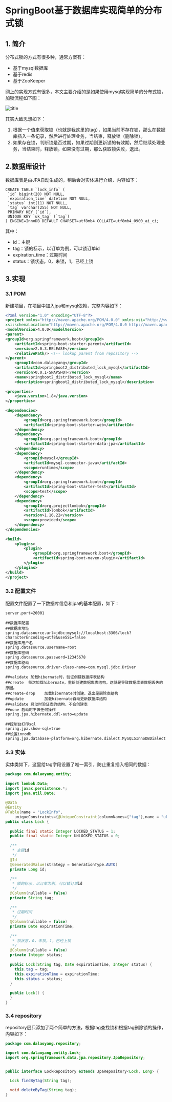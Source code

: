 # SpringBoot基于数据库实现简单的分布式锁

## 1. 简介

分布式锁的方式有很多种，通常方案有： 

- 基于mysql数据库 
- 基于redis 
- 基于ZooKeeper 

网上的实现方式有很多，本文主要介绍的是如果使用mysql实现简单的分布式锁，加锁流程如下图： 

![title](https://raw.githubusercontent.com/lllpla/img/master/gitnote/2020/04/10/1586510441534-1586510441595.png)

其实大致思想如下： 

1. 根据一个值来获取锁（也就是我这里的tag），如果当前不存在锁，那么在数据库插入一条记录，然后进行处理业务，当结束，释放锁（删除锁）。
2. 如果存在锁，判断锁是否过期，如果过期则更新锁的有效期，然后继续处理业务，当结束时，释放锁。如果没有过期，那么获取锁失败，退出。 

## 2.数据库设计

数据库表是由JPA自动生成的，稍后会对实体进行介绍，内容如下： 

```mysql
CREATE TABLE `lock_info` ( 
 `id` bigint(20) NOT NULL, 
 `expiration_time` datetime NOT NULL, 
 `status` int(11) NOT NULL, 
 `tag` varchar(255) NOT NULL, 
 PRIMARY KEY (`id`), 
 UNIQUE KEY `uk_tag` (`tag`) 
) ENGINE=InnoDB DEFAULT CHARSET=utf8mb4 COLLATE=utf8mb4_0900_ai_ci; 
```

其中： 

- id：主键 
- tag：锁的标示，以订单为例，可以锁订单id 
- expiration_time：过期时间 
- status：锁状态，0，未锁，1，已经上锁 

## 3.实现

### 3.1 POM

新建项目，在项目中加入jpa和mysql依赖，完整内容如下： 

```xml
<?xml version="1.0" encoding="UTF-8"?> 
<project xmlns="http://maven.apache.org/POM/4.0.0" xmlns:xsi="http://www.w3.org/2001/XMLSchema-instance" 
xsi:schemaLocation="http://maven.apache.org/POM/4.0.0 http://maven.apache.org/xsd/maven-4.0.0.xsd"> 
<modelVersion>4.0.0</modelVersion> 
<parent> 
<groupId>org.springframework.boot</groupId> 
	<artifactId>spring-boot-starter-parent</artifactId> 
	<version>2.0.3.RELEASE</version> 
	<relativePath/> <!-- lookup parent from repository --> 
</parent> 
	<groupId>com.dalaoyang</groupId> 
	<artifactId>springboot2_distributed_lock_mysql</artifactId> 
	<version>0.0.1-SNAPSHOT</version> 
	<name>springboot2_distributed_lock_mysql</name> 
	<description>springboot2_distributed_lock_mysql</description> 
 
<properties> 
	<java.version>1.8</java.version> 
</properties> 
 
<dependencies> 
	<dependency> 
		<groupId>org.springframework.boot</groupId> 
		<artifactId>spring-boot-starter-web</artifactId> 
	</dependency> 
	<dependency> 
		<groupId>org.springframework.boot</groupId> 
		<artifactId>spring-boot-starter-data-jpa</artifactId> 
	</dependency> 
	<dependency> 
		<groupId>mysql</groupId> 
		<artifactId>mysql-connector-java</artifactId> 
		<scope>runtime</scope> 
	</dependency> 
	<dependency> 
		<groupId>org.springframework.boot</groupId> 
		<artifactId>spring-boot-starter-test</artifactId> 
		<scope>test</scope> 
	</dependency> 
	<dependency> 
		<groupId>org.projectlombok</groupId> 
		<artifactId>lombok</artifactId> 
		<version>1.16.22</version> 
		<scope>provided</scope> 
	</dependency> 
</dependencies> 
 
<build> 
	<plugins> 
		<plugin> 
			<groupId>org.springframework.boot</groupId> 
			<artifactId>spring-boot-maven-plugin</artifactId> 
		</plugin> 
	</plugins> 
</build> 
</project> 
```

### 3.2 配置文件

配置文件配置了一下数据库信息和jpa的基本配置，如下： 

```properties
server.port=20001 
 
##数据库配置 
##数据库地址 
spring.datasource.url=jdbc:mysql://localhost:3306/lock?characterEncoding=utf8&useSSL=false 
##数据库用户名 
spring.datasource.username=root 
##数据库密码 
spring.datasource.password=12345678 
##数据库驱动 
spring.datasource.driver-class-name=com.mysql.jdbc.Driver 
 
##validate 加载hibernate时，验证创建数据库表结构 
##create  每次加载hibernate，重新创建数据库表结构，这就是导致数据库表数据丢失的原因。 
##create-drop    加载hibernate时创建，退出是删除表结构 
##update         加载hibernate自动更新数据库结构 
##validate 启动时验证表的结构，不会创建表 
##none 启动时不做任何操作 
spring.jpa.hibernate.ddl-auto=update 
 
##控制台打印sql 
spring.jpa.show-sql=true 
##设置innodb 
spring.jpa.database-platform=org.hibernate.dialect.MySQL5InnoDBDialect 
```



### 3.3 实体

实体类如下，这里给tag字段设置了唯一索引，防止重复插入相同的数据： 

```java
package com.dalaoyang.entity; 
 
import lombok.Data; 
import javax.persistence.*; 
import java.util.Date; 
 
@Data 
@Entity 
@Table(name = "LockInfo", 
    uniqueConstraints={@UniqueConstraint(columnNames={"tag"},name = "uk_tag")}) 
public class Lock { 
 
  public final static Integer LOCKED_STATUS = 1; 
  public final static Integer UNLOCKED_STATUS = 0; 
 
  /** 
   * 主键id 
   */ 
  @Id 
  @GeneratedValue(strategy = GenerationType.AUTO) 
  private Long id; 
 
  /** 
   * 锁的标示，以订单为例，可以锁订单id 
   */ 
  @Column(nullable = false) 
  private String tag; 
 
  /** 
   * 过期时间 
   */ 
  @Column(nullable = false) 
  private Date expirationTime; 
 
  /** 
   * 锁状态，0，未锁，1，已经上锁 
   */ 
  @Column(nullable = false) 
  private Integer status; 
 
  public Lock(String tag, Date expirationTime, Integer status) { 
    this.tag = tag; 
    this.expirationTime = expirationTime; 
    this.status = status; 
  } 
 
  public Lock() { 
  } 
} 
```

### 3.4 repository 

repository层只添加了两个简单的方法，根据tag查找锁和根据tag删除锁的操作，内容如下： 

```java
package com.dalaoyang.repository; 

import com.dalaoyang.entity.Lock; 
import org.springframework.data.jpa.repository.JpaRepository; 


public interface LockRepository extends JpaRepository<Lock, Long> { 

  Lock findByTag(String tag); 

  void deleteByTag(String tag); 
} 
```

